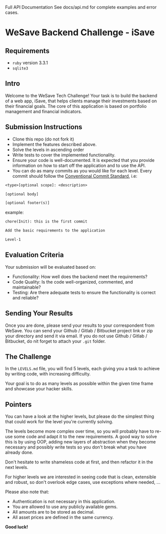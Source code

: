 

Full API Documentation
See docs/api.md for complete examples and error cases.


# WeSave Backend Challenge - iSave

## Requirements

- `ruby` version 3.3.1
- `sqlite3`

## Intro

Welcome to the WeSave Tech Challenge! Your task is to build the backend of a web app, iSave, that helps clients manage their investments based on their financial goals. The core of this application is based on portfolio management and financial indicators.

## Submission Instructions

- Clone this repo (do not fork it)
- Implement the features described above.
- Solve the levels in ascending order
- Write tests to cover the implemented functionality.
- Ensure your code is well-documented. It is expected that you provide information on how to start off the application and to use the API.
- You can do as many commits as you would like for each level. Every commit should follow the [Conventional Commit Standard](https://www.conventionalcommits.org/en/v1.0.0/), i.e:

```txt
<type>[optional scope]: <description>

[optional body]

[optional footer(s)]
```

example:

```txt
chore(Init): this is the first commit

Add the basic requirements to the application

Level-1
```

## Evaluation Criteria

Your submission will be evaluated based on:

- Functionality: How well does the backend meet the requirements?
- Code Quality: Is the code well-organized, commented, and maintainable?
- Testing: Are there adequate tests to ensure the functionality is correct and reliable?

## Sending Your Results

Once you are done, please send your results to your correspondent from WeSave. You can send your Github / Gitlab / Bitbucket project link or zip your directory and send it via email. If you do not use Github / Gitlab / Bitbucket, do nit forget to attach your `.git` folder.

## The Challenge

In the `LEVELS.md` file, you will find 5 levels, each giving you a task to achieve by writing code, with increasing difficulty.

Your goal is to do as many levels as possible within the given time frame and showcase your hacker skills.

## Pointers

You can have a look at the higher levels, but please do the simplest thing that could work for the level you're currently solving.

The levels become more complex over time, so you will probably have to re-use some code and adapt it to the new requirements.
A good way to solve this is by using OOP, adding new layers of abstraction when they become necessary and possibly write tests so you don't break what you have already done.

Don't hesitate to write shameless code at first, and then refactor it in the next levels.

For higher levels we are interested in seeing code that is clean, extensible and robust, so don't overlook edge cases, use exceptions where needed, ...

Please also note that:

- Authentication is not necessary in this application.
- You are allowed to use any publicly available gems.
- All amounts are to be stored as decimal.
- All asset prices are defined in the same currency.

**Good luck!**

